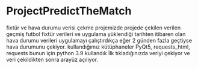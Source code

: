 # ProjectPredictTheMatch
fixtür ve hava durumu verisi çekme projemizde projede çekilen verilen geçmiş futbol fixtür verileri ve uygulama yüklendiği tarihten itibaren
olan hava durumu verileri uygulamayı çalıştırdıkça eğer 2 günden fazla geçtiyse hava durumunu çekiyor.
kullandığımız kütüphaneler PyQt5, requests_html, requests
bunun için python 3.9 kullandık 
İlk tıkladığınızda veriyi çekiyor ve veri çekildikten sonra arayüz açılıyor.
